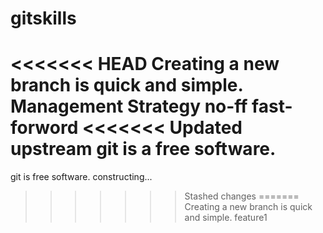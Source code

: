 # gitskills
<<<<<<< HEAD
Creating a new branch is quick and simple.
Management Strategy
no-ff fast-forword
<<<<<<< Updated upstream
git is a free software.
=======
git is free software.
constructing...
>>>>>>> Stashed changes
=======
Creating a new branch is quick and simple.
>>>>>>> feature1
